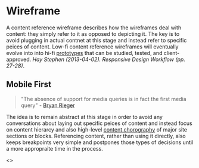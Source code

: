 # Wireframe
A content reference wireframe describes how the wireframes deal with content: they simply refer to it as opposed to depicting it. The key is to avoid plugging in actual contnet at this stage and instead refer to specific peices of content. Low-fi content reference wireframes will eventually evolve into into hi-fi <a href="prototype.html">prototypes</a> that can be studied, tested, and client-approved. <em>Hay Stephen (2013-04-02). Responsive Design Workflow (pp. 27-28)</em>.

## Mobile First
>"The absence of support for media queries is in fact the first media query" - [Bryan Rieger](http://www.slideshare.net/bryanrieger/rethinking-the-mobile-web-by-yiibu)

The idea is to remain abstract at this stage in order to avoid any conversations about laying out specific peices of content and instead focus on content hierarcy and also high-level [content chorography](http://trentwalton.com/2011/07/14/content-choreography/) of major site sections or blocks. Referencing content, rather than using it directly, also keeps breakpoints very simple and postpones those types of decisions until a more appropraite time in the process.


<<content-reference wireframe include here>>

